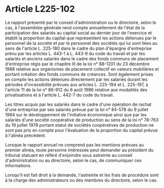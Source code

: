 # Article L225-102

Le rapport présenté par le conseil d'administration ou le directoire, selon le cas, à l'assemblée générale rend compte annuellement de l'état de la participation des salariés au capital social au dernier jour de l'exercice et établit la proportion du capital que représentent les actions détenues par le personnel de la société et par le personnel des sociétés qui lui sont liées au sens de l'article L. 225-180 dans le cadre du plan d'épargne d'entreprise prévu par les articles L. 443-1 à L. 443-9 du code du travail et par les salariés et anciens salariés dans le cadre des fonds communs de placement d'entreprise régis par le chapitre III de la loi n° 88-1201 du 23 décembre 1988 relative aux organismes de placement collectif en valeurs mobilières et portant création des fonds communs de créances. Sont également prises en compte les actions détenues directement par les salariés durant les périodes d'incessibilité prévues aux articles L. 225-194 et L. 225-197, à l'article 11 de la loi n° 86-912 du 6 août 1986 relative aux modalités des privatisations et à l'article L. 442-7 du code du travail.

Les titres acquis par les salariés dans le cadre d'une opération de rachat d'une entreprise par ses salariés prévue par la loi n° 84-578 du 9 juillet 1984 sur le développement de l'initiative économique ainsi que par les salariés d'une société coopérative de production au sens de la loi n° 78-763 du 19 juillet 1978 portant statut de sociétés coopératives de production ne sont pas pris en compte pour l'évaluation de la proportion du capital prévue à l'alinéa précédent.

Lorsque le rapport annuel ne comprend pas les mentions prévues au premier alinéa, toute personne intéressée peut demander au président du tribunal statuant en référé d'enjoindre sous astreinte au conseil d'administration ou au directoire, selon le cas, de communiquer ces informations.

Lorsqu'il est fait droit à la demande, l'astreinte et les frais de procédure sont à la charge des administrateurs ou des membres du directoire, selon le cas.
